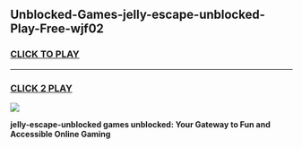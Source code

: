 
## Unblocked-Games-jelly-escape-unblocked-Play-Free-wjf02
<h3>
<a href="https://premium76.site?title=jelly-escape-unblocked&ref=23A">CLICK TO PLAY</a></h3>
<hr>

<h3>
<a href="https://premium76.site?title=jelly-escape-unblocked&ref=23A">CLICK 2 PLAY</a>
  
</h3>

<a href="https://premium76.site?title=jelly-escape-unblocked&ref=23A"><img src="https://clearcache.store/games.png"></a>


**jelly-escape-unblocked games unblocked: Your Gateway to Fun and Accessible Online Gaming**
